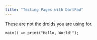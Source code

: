 ```yaml
---
title: "Testing Pages with DartPad"
---
```

<style>
  iframe {
    width: 100%;
    height: 800px;
  }
</style>
<script type="text/javascript" src="https://dartpad.dev/inject_embed.dart.js" defer></script>

These are not the droids you are using for.

```run-dartpad:theme-light:mode-flutter:run-true
main() => print("Hello, World!");
```
